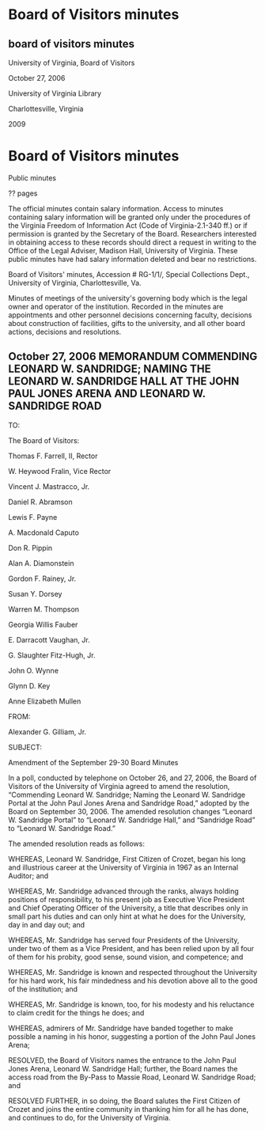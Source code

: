 Board of Visitors minutes
=========================

board of visitors minutes
-------------------------

University of Virginia, Board of Visitors

October 27, 2006

University of Virginia Library

Charlottesville, Virginia

2009

Board of Visitors minutes
=========================

Public minutes

?? pages

The official minutes contain salary information. Access to minutes containing salary information will be granted only under the procedures of the Virginia Freedom of Information Act (Code of Virginia-2.1-340 ff.) or if permission is granted by the Secretary of the Board. Researchers interested in obtaining access to these records should direct a request in writing to the Office of the Legal Adviser, Madison Hall, University of Virginia. These public minutes have had salary information deleted and bear no restrictions.

Board of Visitors' minutes, Accession # RG-1/1/, Special Collections Dept., University of Virginia, Charlottesville, Va.

Minutes of meetings of the university's governing body which is the legal owner and operator of the institution. Recorded in the minutes are appointments and other personnel decisions concerning faculty, decisions about construction of facilities, gifts to the university, and all other board actions, decisions and resolutions.

October 27, 2006 MEMORANDUM COMMENDING LEONARD W. SANDRIDGE; NAMING THE LEONARD W. SANDRIDGE HALL AT THE JOHN PAUL JONES ARENA AND LEONARD W. SANDRIDGE ROAD
------------------------------------------------------------------------------------------------------------------------------------------------------------

TO:

The Board of Visitors:

Thomas F. Farrell, II, Rector

W. Heywood Fralin, Vice Rector

Vincent J. Mastracco, Jr.

Daniel R. Abramson

Lewis F. Payne

A. Macdonald Caputo

Don R. Pippin

Alan A. Diamonstein

Gordon F. Rainey, Jr.

Susan Y. Dorsey

Warren M. Thompson

Georgia Willis Fauber

E. Darracott Vaughan, Jr.

G. Slaughter Fitz-Hugh, Jr.

John O. Wynne

Glynn D. Key

Anne Elizabeth Mullen

FROM:

Alexander G. Gilliam, Jr.

SUBJECT:

Amendment of the September 29-30 Board Minutes

In a poll, conducted by telephone on October 26, and 27, 2006, the Board of Visitors of the University of Virginia agreed to amend the resolution, “Commending Leonard W. Sandridge; Naming the Leonard W. Sandridge Portal at the John Paul Jones Arena and Sandridge Road,” adopted by the Board on September 30, 2006. The amended resolution changes “Leonard W. Sandridge Portal” to “Leonard W. Sandridge Hall,” and “Sandridge Road” to “Leonard W. Sandridge Road.”

The amended resolution reads as follows:

WHEREAS, Leonard W. Sandridge, First Citizen of Crozet, began his long and illustrious career at the University of Virginia in 1967 as an Internal Auditor; and

WHEREAS, Mr. Sandridge advanced through the ranks, always holding positions of responsibility, to his present job as Executive Vice President and Chief Operating Officer of the University, a title that describes only in small part his duties and can only hint at what he does for the University, day in and day out; and

WHEREAS, Mr. Sandridge has served four Presidents of the University, under two of them as a Vice President, and has been relied upon by all four of them for his probity, good sense, sound vision, and competence; and

WHEREAS, Mr. Sandridge is known and respected throughout the University for his hard work, his fair mindedness and his devotion above all to the good of the institution; and

WHEREAS, Mr. Sandridge is known, too, for his modesty and his reluctance to claim credit for the things he does; and

WHEREAS, admirers of Mr. Sandridge have banded together to make possible a naming in his honor, suggesting a portion of the John Paul Jones Arena;

RESOLVED, the Board of Visitors names the entrance to the John Paul Jones Arena, Leonard W. Sandridge Hall; further, the Board names the access road from the By-Pass to Massie Road, Leonard W. Sandridge Road; and

RESOLVED FURTHER, in so doing, the Board salutes the First Citizen of Crozet and joins the entire community in thanking him for all he has done, and continues to do, for the University of Virginia.